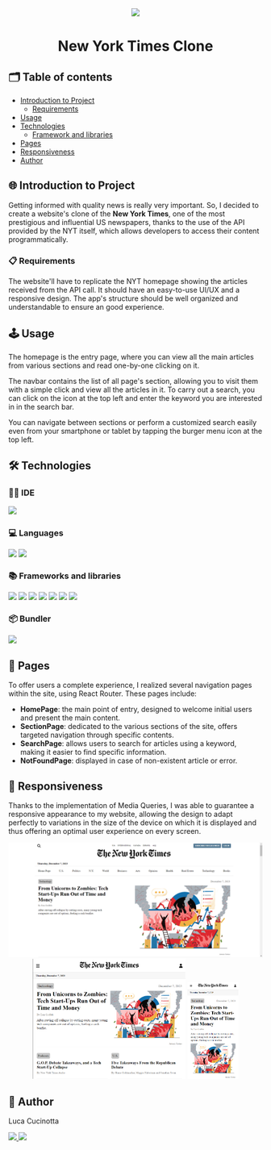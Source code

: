 <div align="center"><img src="img/nyt-logo.png" width="150px"></div>
<h1 align="center">New York Times Clone</h1>

## 🗂️ Table of contents

- [Introduction to Project](#introduction-to-project)
  - [Requirements](#requirements)
- [Usage](#usage)
- [Technologies](#technologies)
  - [Framework and libraries](#framework-and-libraries)
- [Pages](#pages)
- [Responsiveness](#responsiveness)
- [Author](#author)

## 🌐 Introduction to Project

Getting informed with quality news is really very important. So, I decided to create a website's clone of the **New York Times**, one of the most prestigious and influential US newspapers, thanks to the use of the API provided by the NYT itself, which allows developers to access their content programmatically.

### 📋 Requirements

The website'll have to replicate the NYT homepage showing the articles received from the API call. It should have an easy-to-use UI/UX and a responsive design. The app's structure should be well organized and understandable to ensure an good experience.

## 🕹️ Usage

The homepage is the entry page, where you can view all the main articles from various sections and read one-by-one clicking on it.

The navbar contains the list of all page's section, allowing you to visit them with a simple click and view all the articles in it.
To carry out a search, you can click on the icon at the top left and enter the keyword you are interested in in the search bar.

You can navigate between sections or perform a customized search easily even from your smartphone or tablet by tapping the burger menu icon at the top left.

## 🛠️ Technologies

### 🧑‍💻 IDE

<p align="left">
  <img src="https://img.shields.io/badge/VSCode-0078D4?style=for-the-badge&logo=visual%20studio%20code&logoColor=white"/>
</p>

### 💻 Languages

<p align="left">
  <img src="https://img.shields.io/badge/HTML5-E34F26?style=for-the-badge&logo=html5&logoColor=white"/>
  <img src="https://img.shields.io/badge/JavaScript-323330?style=for-the-badge&logo=javascript&logoColor=F7DF1E"/>
</p>

### 📚 Frameworks and libraries

<p align="left">  
  <img src="https://img.shields.io/badge/React-20232A?style=for-the-badge&logo=react&logoColor=61DAFB"/>
  <img src="https://img.shields.io/badge/React_Router-CA4245?style=for-the-badge&logo=react-router&logoColor=white"/>
  <img src="https://img.shields.io/badge/Redux-593D88?style=for-the-badge&logo=redux&logoColor=white"/>
  <img src="https://img.shields.io/badge/React_Query-FF4154?style=for-the-badge&logo=React_Query&logoColor=white"/>
  <img src="https://img.shields.io/badge/axios-671ddf?&style=for-the-badge&logo=axios&logoColor=white"/>
  <img src="https://img.shields.io/badge/Sass-CC6699?style=for-the-badge&logo=sass&logoColor=white"/>
  <img src="https://img.shields.io/badge/Font_Awesome-339AF0?style=for-the-badge&logo=fontawesome&logoColor=white"/>
</p>

### 📦 Bundler

<p align="left">
  <img src="https://img.shields.io/badge/Vite-B73BFE?style=for-the-badge&logo=vite&logoColor=FFD62E"/>
</p>

## 📑 Pages

To offer users a complete experience, I realized several navigation pages within the site, using React Router. These pages include:

- **HomePage**: the main point of entry, designed to welcome initial users and present the main content.
- **SectionPage**: dedicated to the various sections of the site, offers targeted navigation through specific contents.
- **SearchPage**: allows users to search for articles using a keyword, making it easier to find specific information.
- **NotFoundPage**: displayed in case of non-existent article or error.

## 📱 Responsiveness

Thanks to the implementation of Media Queries, I was able to guarantee a responsive appearance to my website, allowing the design to adapt perfectly to variations in the size of the device on which it is displayed and thus offering an optimal user experience on every screen.

<p align="center">
  <img src="src/assets/img/README/desktop.png">
  <img src="src/assets/img/README/tablet.png" width="60%"/>
  <img src="src/assets/img/README/smartphone.png" width="20%" >
</p>

## 👤 Author

Luca Cucinotta

<p align="left">
  <a href="https://github.com/lucacucinotta">
    <img src="https://img.shields.io/badge/GitHub-100000?style=for-the-badge&logo=github&logoColor=white"/>
  </a>
  <a href="https://www.linkedin.com/in/luca-cucinotta-4b836b278/">
    <img src="https://img.shields.io/badge/LinkedIn-0077B5?style=for-the-badge&logo=linkedin&logoColor=white"/>
  </a>
</p>
